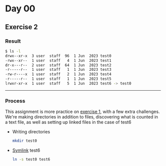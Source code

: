 # Day 00

## Exercise 2

### Result
``` bash
$ ls -l
drwx--xr-x  3 user  staff  96  1 Jun  2023 test0
-rwx--xr--  1 user  staff   4  1 Jun  2023 test1
dr-x---r--  2 user  staff  64  1 Jun  2023 test2
-r-----r--  1 user  staff   1  1 Jun  2023 test3
-rw-r----x  1 user  staff   2  1 Jun  2023 test4
-r-----r--  1 user  staff   1  1 Jun  2023 test5
lrwxr-xr-x  1 user  staff   5  1 Jun  2023 test6 -> test0
```

---
### Process
This assignment is more practice on [exercise 1](https://github.com/therootsixtyfour/42/tree/main/day00/ex01 "exercise 1"), with a few extra challenges. We're making directories in addition to files, discovering what is counted in a text file, as well as setting up linked files in the case of test6

- Writing directories
    ```bash
    mkdir test0
    ```
- [Symlink](https://man7.org/linux/man-pages/man1/ln.1.html "ln man") test6
    ```bash
    ln -s test0 test6
    ```





